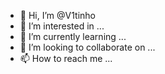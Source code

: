 - 👋 Hi, I’m @V1tinho
- 👀 I’m interested in ...
- 🌱 I’m currently learning ...
- 💞️ I’m looking to collaborate on ...
- 📫 How to reach me ...

<!---
V1tinho/V1tinho is a ✨ special ✨ repository because its `README.md` (this file) appears on your GitHub profile.
You can click the Preview link to take a look at your changes.
--->
